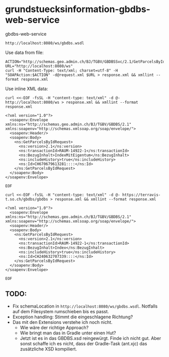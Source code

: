 # grundstuecksinformation-gbdbs-web-service
gbdbs-web-service


```
http://localhost:8080/ws/gbdbs.wsdl
```

Use data from file:
```
ACTION="http://schemas.geo.admin.ch/BJ/TGBV/GBDBSSvc/2.1/GetParcelsById"
URL="http://localhost:8080/ws"
curl -H "Content-Type: text/xml; charset=utf-8" -H "SOAPAction:$ACTION" -d@request.xml $URL > response.xml && xmllint --format response.xml
```

Use inline XML data:
```
curl <<-EOF -fsSL -H "content-type: text/xml" -d @- http://localhost:8080/ws > response.xml && xmllint --format response.xml

<?xml version="1.0"?>
  <soapenv:Envelope xmlns:ns="http://schemas.geo.admin.ch/BJ/TGBV/GBDBS/2.1" xmlns:soapenv="http://schemas.xmlsoap.org/soap/envelope/">
  <soapenv:Header/>
  <soapenv:Body>
    <ns:GetParcelsByIdRequest>
      <ns:version>2.1</ns:version>
      <ns:transactionId>RAUM-14922-1</ns:transactionId>
      <ns:BezugInhalt>IndexMitEigentum</ns:BezugInhalt>
      <ns:includeHistory>true</ns:includeHistory>
      <ns:Id>CH670679613281::::</ns:Id>
    </ns:GetParcelsByIdRequest>
  </soapenv:Body>
</soapenv:Envelope>

EOF
```

```
curl <<-EOF -fsSL -H "content-type: text/xml" -d @- https://terravis-t.so.ch/gbdbs/gbdbs > response.xml && xmllint --format response.xml

<?xml version="1.0"?>
  <soapenv:Envelope xmlns:ns="http://schemas.geo.admin.ch/BJ/TGBV/GBDBS/2.1" xmlns:soapenv="http://schemas.xmlsoap.org/soap/envelope/">
  <soapenv:Header/>
  <soapenv:Body>
    <ns:GetParcelsByIdRequest>
      <ns:version>2.1</ns:version>
      <ns:transactionId>RAUM-14922-1</ns:transactionId>
      <ns:BezugInhalt>Index</ns:BezugInhalt>
      <ns:includeHistory>true</ns:includeHistory>
      <ns:Id>CH240632707339::::</ns:Id>
    </ns:GetParcelsByIdRequest>
  </soapenv:Body>
</soapenv:Envelope>

EOF
```



## TODO:
- Fix schemaLocation in `http://localhost:8080/ws/gbdbs.wsdl`. Notfalls auf dem Filesystem rumschieben bis es passt.
- Exception handling: Stimmt die eingeschlagene Richtung?
- Das mit den Extensions verstehe ich noch nicht.
  * Wie wäre der richtige Approach?
  * Wie bringt man das in Gradle unter einen Hut?
  * Jetzt ist es in das GBDBS.xsd reingewürgt. Finde ich nicht gut. Aber sonst schaffe ich es nicht, dass der Gradle-Task (ant.xjc) das zusätzliche XSD kompiliert.

